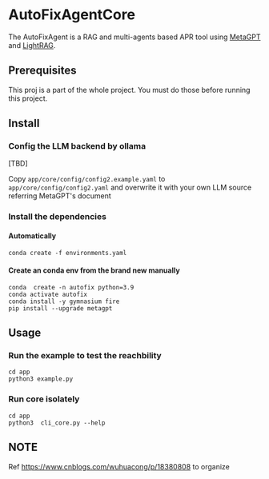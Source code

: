 # AutoFixAgentCore

The AutoFixAgent is a RAG and multi-agents based APR tool using [MetaGPT](https://docs.deepwisdom.ai/main/zh/)
and [LightRAG](https://github.com/HKUDS/LightRAG).

## Prerequisites

This proj is a part of the whole project. You must do those before running this project.

## Install

### Config the LLM backend by ollama

[TBD]

Copy `app/core/config/config2.example.yaml` to `app/core/config/config2.yaml` and overwrite it with your own LLM source
referring MetaGPT's document

### Install the dependencies

#### Automatically

```shell
conda create -f environments.yaml
```
#### Create an conda env from the brand new manually

```shell
conda  create -n autofix python=3.9
conda activate autofix 
conda install -y gymnasium fire
pip install --upgrade metagpt
```

## Usage
### Run the example to test the reachbility

```shell
cd app
python3 example.py
```

### Run core isolately

```shell
cd app
python3  cli_core.py --help
```


## NOTE

Ref https://www.cnblogs.com/wuhuacong/p/18380808 to organize

